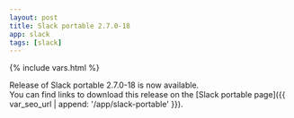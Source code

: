 ```yaml
---
layout: post
title: Slack portable 2.7.0-18
app: slack
tags: [slack]
---
```

{% include vars.html %}

Release of Slack portable 2.7.0-18 is now available.<br />
You can find links to download this release on the [Slack portable page]({{ var_seo_url | append: '/app/slack-portable' }}).